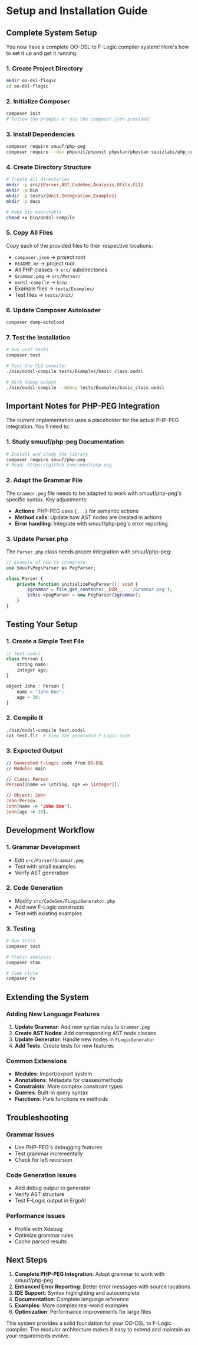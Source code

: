 # Setup and Installation Guide

## Complete System Setup

You now have a complete OO-DSL to F-Logic compiler system! Here's how to set it up and get it running:

### 1. Create Project Directory

```bash
mkdir oo-dsl-flogic
cd oo-dsl-flogic
```

### 2. Initialize Composer

```bash
composer init
# Follow the prompts or use the composer.json provided
```

### 3. Install Dependencies

```bash
composer require smuuf/php-peg
composer require --dev phpunit/phpunit phpstan/phpstan squizlabs/php_codesniffer
```

### 4. Create Directory Structure

```bash
# Create all directories
mkdir -p src/{Parser,AST,CodeGen,Analysis,Utils,CLI}
mkdir -p bin
mkdir -p tests/{Unit,Integration,Examples}
mkdir -p docs

# Make bin executable
chmod +x bin/oodsl-compile
```

### 5. Copy All Files

Copy each of the provided files to their respective locations:

- `composer.json` → project root
- `README.md` → project root
- All PHP classes → `src/` subdirectories
- `Grammar.peg` → `src/Parser/`
- `oodsl-compile` → `bin/`
- Example files → `tests/Examples/`
- Test files → `tests/Unit/`

### 6. Update Composer Autoloader

```bash
composer dump-autoload
```

### 7. Test the Installation

```bash
# Run unit tests
composer test

# Test the CLI compiler
./bin/oodsl-compile tests/Examples/basic_class.oodsl

# With debug output
./bin/oodsl-compile --debug tests/Examples/basic_class.oodsl
```

## Important Notes for PHP-PEG Integration

The current implementation uses a placeholder for the actual PHP-PEG integration. You'll need to:

### 1. Study smuuf/php-peg Documentation

```bash
# Install and study the library
composer require smuuf/php-peg
# Read: https://github.com/smuuf/php-peg
```

### 2. Adapt the Grammar File

The `Grammar.peg` file needs to be adapted to work with smuuf/php-peg's specific syntax. Key adjustments:

- **Actions**: PHP-PEG uses `{...}` for semantic actions
- **Method calls**: Update how AST nodes are created in actions
- **Error handling**: Integrate with smuuf/php-peg's error reporting

### 3. Update Parser.php

The `Parser.php` class needs proper integration with smuuf/php-peg:

```php
// Example of how to integrate:
use Smuuf\Peg\Parser as PegParser;

class Parser {
    private function initializePegParser(): void {
        $grammar = file_get_contents(__DIR__ . '/Grammar.peg');
        $this->pegParser = new PegParser($grammar);
    }
}
```

## Testing Your Setup

### 1. Create a Simple Test File

```javascript
// test.oodsl
class Person {
    string name;
    integer age;
}

object John : Person {
    name = "John Doe";
    age = 30;
}
```

### 2. Compile It

```bash
./bin/oodsl-compile test.oodsl
cat test.flr  # View the generated F-Logic code
```

### 3. Expected Output

```prolog
// Generated F-Logic code from OO-DSL
// Module: main

// Class: Person
Person[|name => \string, age => \integer|].

// Object: John
John:Person.
John[name -> "John Doe"].
John[age -> 30].
```

## Development Workflow

### 1. Grammar Development

- Edit `src/Parser/Grammar.peg`
- Test with small examples
- Verify AST generation

### 2. Code Generation

- Modify `src/CodeGen/FLogicGenerator.php`
- Add new F-Logic constructs
- Test with existing examples

### 3. Testing

```bash
# Run tests
composer test

# Static analysis
composer stan

# Code style
composer cs
```

## Extending the System

### Adding New Language Features

1. **Update Grammar**: Add new syntax rules to `Grammar.peg`
2. **Create AST Nodes**: Add corresponding AST node classes
3. **Update Generator**: Handle new nodes in `FLogicGenerator`
4. **Add Tests**: Create tests for new features

### Common Extensions

- **Modules**: Import/export system
- **Annotations**: Metadata for classes/methods
- **Constraints**: More complex constraint types
- **Queries**: Built-in query syntax
- **Functions**: Pure functions vs methods

## Troubleshooting

### Grammar Issues
- Use PHP-PEG's debugging features
- Test grammar incrementally
- Check for left recursion

### Code Generation Issues
- Add debug output to generator
- Verify AST structure
- Test F-Logic output in ErgoAI

### Performance Issues
- Profile with Xdebug
- Optimize grammar rules
- Cache parsed results

## Next Steps

1. **Complete PHP-PEG Integration**: Adapt grammar to work with smuuf/php-peg
2. **Enhanced Error Reporting**: Better error messages with source locations
3. **IDE Support**: Syntax highlighting and autocomplete
4. **Documentation**: Complete language reference
5. **Examples**: More complex real-world examples
6. **Optimization**: Performance improvements for large files

This system provides a solid foundation for your OO-DSL to F-Logic compiler. The modular architecture makes it easy to extend and maintain as your requirements evolve.
